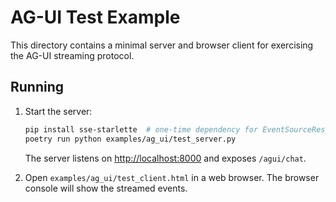 # AG-UI Test Example

This directory contains a minimal server and browser client for exercising the AG-UI streaming protocol.

## Running

1. Start the server:

   ```bash
   pip install sse-starlette  # one-time dependency for EventSourceResponse
   poetry run python examples/ag_ui/test_server.py
   ```

   The server listens on <http://localhost:8000> and exposes `/agui/chat`.

2. Open `examples/ag_ui/test_client.html` in a web browser. The browser console will show the streamed events.
